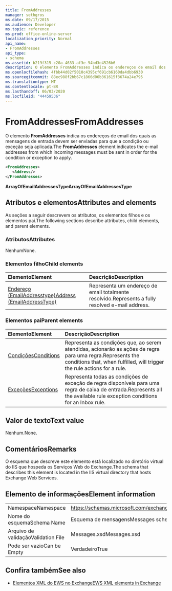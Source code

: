 ```yaml
---
title: FromAddresses
manager: sethgros
ms.date: 09/17/2015
ms.audience: Developer
ms.topic: reference
ms.prod: office-online-server
localization_priority: Normal
api_name:
- FromAddresses
api_type:
- schema
ms.assetid: b219f315-c20a-4633-af3e-94bd3e4526b6
description: O elemento FromAddresses indica os endereços de email dos quais as mensagens de entrada devem ser enviadas para que a condição ou exceção seja aplicada.
ms.openlocfilehash: 4fbb44d02f5010c4395cf691cb6160da4dbb6930
ms.sourcegitcommit: 88ec988f2bb67c1866d06b361615f3674a24e795
ms.translationtype: MT
ms.contentlocale: pt-BR
ms.lasthandoff: 06/03/2020
ms.locfileid: "44459536"
---
```

# <a name="fromaddresses"></a><span data-ttu-id="be85d-103">FromAddresses</span><span class="sxs-lookup"><span data-stu-id="be85d-103">FromAddresses</span></span>

<span data-ttu-id="be85d-104">O elemento **FromAddresses** indica os endereços de email dos quais as mensagens de entrada devem ser enviadas para que a condição ou exceção seja aplicada.</span><span class="sxs-lookup"><span data-stu-id="be85d-104">The **FromAddresses** element indicates the e-mail addresses from which incoming messages must be sent in order for the condition or exception to apply.</span></span> 
  
```XML
<FromAddresses>
   <Address/>
</FromAddresses>
```

 <span data-ttu-id="be85d-105">**ArrayOfEmailAddressesType**</span><span class="sxs-lookup"><span data-stu-id="be85d-105">**ArrayOfEmailAddressesType**</span></span>
## <a name="attributes-and-elements"></a><span data-ttu-id="be85d-106">Atributos e elementos</span><span class="sxs-lookup"><span data-stu-id="be85d-106">Attributes and elements</span></span>

<span data-ttu-id="be85d-107">As seções a seguir descrevem os atributos, os elementos filhos e os elementos pai.</span><span class="sxs-lookup"><span data-stu-id="be85d-107">The following sections describe attributes, child elements, and parent elements.</span></span>
  
### <a name="attributes"></a><span data-ttu-id="be85d-108">Atributos</span><span class="sxs-lookup"><span data-stu-id="be85d-108">Attributes</span></span>

<span data-ttu-id="be85d-109">Nenhum</span><span class="sxs-lookup"><span data-stu-id="be85d-109">None.</span></span>
  
### <a name="child-elements"></a><span data-ttu-id="be85d-110">Elementos filho</span><span class="sxs-lookup"><span data-stu-id="be85d-110">Child elements</span></span>

|<span data-ttu-id="be85d-111">**Elemento**</span><span class="sxs-lookup"><span data-stu-id="be85d-111">**Element**</span></span>|<span data-ttu-id="be85d-112">**Descrição**</span><span class="sxs-lookup"><span data-stu-id="be85d-112">**Description**</span></span>|
|:-----|:-----|
|[<span data-ttu-id="be85d-113">Endereço (EmailAddresstype)</span><span class="sxs-lookup"><span data-stu-id="be85d-113">Address (EmailAddressType)</span></span>](address-emailaddresstype.md) <br/> |<span data-ttu-id="be85d-114">Representa um endereço de email totalmente resolvido.</span><span class="sxs-lookup"><span data-stu-id="be85d-114">Represents a fully resolved e-mail address.</span></span>  <br/> |
   
### <a name="parent-elements"></a><span data-ttu-id="be85d-115">Elementos pai</span><span class="sxs-lookup"><span data-stu-id="be85d-115">Parent elements</span></span>

|<span data-ttu-id="be85d-116">**Elemento**</span><span class="sxs-lookup"><span data-stu-id="be85d-116">**Element**</span></span>|<span data-ttu-id="be85d-117">**Descrição**</span><span class="sxs-lookup"><span data-stu-id="be85d-117">**Description**</span></span>|
|:-----|:-----|
|[<span data-ttu-id="be85d-118">Condições</span><span class="sxs-lookup"><span data-stu-id="be85d-118">Conditions</span></span>](conditions.md) <br/> |<span data-ttu-id="be85d-119">Representa as condições que, ao serem atendidas, acionarão as ações de regra para uma regra.</span><span class="sxs-lookup"><span data-stu-id="be85d-119">Represents the conditions that, when fulfilled, will trigger the rule actions for a rule.</span></span>  <br/> |
|[<span data-ttu-id="be85d-120">Exceções</span><span class="sxs-lookup"><span data-stu-id="be85d-120">Exceptions</span></span>](exceptions.md) <br/> |<span data-ttu-id="be85d-121">Representa todas as condições de exceção de regra disponíveis para uma regra de caixa de entrada.</span><span class="sxs-lookup"><span data-stu-id="be85d-121">Represents all the available rule exception conditions for an Inbox rule.</span></span>  <br/> |
   
## <a name="text-value"></a><span data-ttu-id="be85d-122">Valor de texto</span><span class="sxs-lookup"><span data-stu-id="be85d-122">Text value</span></span>

<span data-ttu-id="be85d-123">Nenhum.</span><span class="sxs-lookup"><span data-stu-id="be85d-123">None.</span></span>
  
## <a name="remarks"></a><span data-ttu-id="be85d-124">Comentários</span><span class="sxs-lookup"><span data-stu-id="be85d-124">Remarks</span></span>

<span data-ttu-id="be85d-125">O esquema que descreve este elemento está localizado no diretório virtual do IIS que hospeda os Serviços Web do Exchange.</span><span class="sxs-lookup"><span data-stu-id="be85d-125">The schema that describes this element is located in the IIS virtual directory that hosts Exchange Web Services.</span></span>
  
## <a name="element-information"></a><span data-ttu-id="be85d-126">Elemento de informações</span><span class="sxs-lookup"><span data-stu-id="be85d-126">Element information</span></span>

|||
|:-----|:-----|
|<span data-ttu-id="be85d-127">Namespace</span><span class="sxs-lookup"><span data-stu-id="be85d-127">Namespace</span></span>  <br/> |https://schemas.microsoft.com/exchange/services/2006/messages  <br/> |
|<span data-ttu-id="be85d-128">Nome do esquema</span><span class="sxs-lookup"><span data-stu-id="be85d-128">Schema Name</span></span>  <br/> |<span data-ttu-id="be85d-129">Esquema de mensagens</span><span class="sxs-lookup"><span data-stu-id="be85d-129">Messages schema</span></span>  <br/> |
|<span data-ttu-id="be85d-130">Arquivo de validação</span><span class="sxs-lookup"><span data-stu-id="be85d-130">Validation File</span></span>  <br/> |<span data-ttu-id="be85d-131">Messages.xsd</span><span class="sxs-lookup"><span data-stu-id="be85d-131">Messages.xsd</span></span>  <br/> |
|<span data-ttu-id="be85d-132">Pode ser vazio</span><span class="sxs-lookup"><span data-stu-id="be85d-132">Can be Empty</span></span>  <br/> |<span data-ttu-id="be85d-133">Verdadeiro</span><span class="sxs-lookup"><span data-stu-id="be85d-133">True</span></span>  <br/> |
   
## <a name="see-also"></a><span data-ttu-id="be85d-134">Confira também</span><span class="sxs-lookup"><span data-stu-id="be85d-134">See also</span></span>



- [<span data-ttu-id="be85d-135">Elementos XML do EWS no Exchange</span><span class="sxs-lookup"><span data-stu-id="be85d-135">EWS XML elements in Exchange</span></span>](ews-xml-elements-in-exchange.md)


